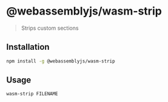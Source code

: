 # @webassemblyjs/wasm-strip

> Strips custom sections

## Installation

```sh
npm install -g @webassemblyjs/wasm-strip
```

## Usage

```sh
wasm-strip FILENAME
```
